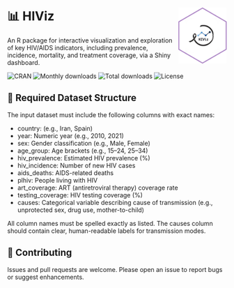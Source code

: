 <!-- README.md is generated from README.Rmd. Please edit that file -->

# 📊 HIViz  <img src="man/figures/hex.png" align="right" width="22%"/>

An R package for interactive visualization and exploration of key
HIV/AIDS indicators, including prevalence, incidence, mortality, and
treatment coverage, via a Shiny dashboard.

<!-- badges: start -->
![CRAN](https://www.r-pkg.org/badges/version/HIViz) ![Monthly
downloads](https://cranlogs.r-pkg.org/badges/last-month/HIViz) ![Total
downloads](https://cranlogs.r-pkg.org/badges/grand-total/HIViz)
![License](https://img.shields.io/badge/license-GPL--3-yellow?style=flat)

<!-- badges: end -->
## 📁 Required Dataset Structure

The input dataset must include the following columns with exact names:

- country: (e.g., Iran, Spain)
- year: Numeric year (e.g., 2010, 2021)
- sex: Gender classification (e.g., Male, Female)
- age_group: Age brackets (e.g., 15–24, 25–34)
- hiv_prevalence: Estimated HIV prevalence (%)
- hiv_incidence: Number of new HIV cases
- aids_deaths: AIDS-related deaths
- plhiv: People living with HIV
- art_coverage: ART (antiretroviral therapy) coverage rate
- testing_coverage: HIV testing coverage (%)
- causes: Categorical variable describing cause of transmission (e.g.,
  unprotected sex, drug use, mother-to-child)

All column names must be spelled exactly as listed. The causes column
should contain clear, human-readable labels for transmission modes.

## 🤝 Contributing

Issues and pull requests are welcome. Please open an issue to report
bugs or suggest enhancements.